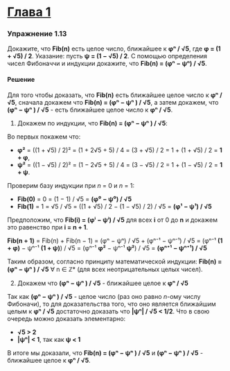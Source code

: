 # [Глава 1](../index.md#Глава-1-Построение-абстракций-с-помощью-процедур)

### Упражнение 1.13
Докажите, что **Fib(n)** есть целое число, ближайшее к **φⁿ / √5**, где **φ = (1 + √5) / 2**. Указание: пусть **ψ = (1 − √5) / 2**. С помощью определения чисел Фибоначчи и индукции докажите, что **Fib(n) = (φⁿ − ψⁿ) / √5**.

#### Решение
Для того чтобы доказать, что **Fib(n)** есть ближайшее целое число к **φⁿ / √5**, сначала докажем что **Fib(n) = (φⁿ − ψⁿ ) / √5**, а затем докажем, что **(φⁿ − ψⁿ ) / √5** - есть ближайшее целое число к **φⁿ / √5**.

1. Докажем по индукции, что **Fib(n) = (φⁿ − ψⁿ ) / √5**:

  Во первых покажем что:
  - **φ²** = ((1 + √5) / 2)² = (1 + 2√5 + 5) / 4 = (3 + √5) / 2 = 1 + (1 + √5) / 2 = **1 + φ**,
  - **ψ²** = ((1 − √5) / 2)² = (1 − 2√5 + 5) / 4 = (3 − √5) / 2 = 1 + (1 − √5) / 2 = **1 + ψ**.

  Проверим базу индукции при _n_ = 0 и _n_ = 1:
  - **Fib(0)** = 0 = (1 − 1) / √5 = **(φ⁰ − ψ⁰) / √5**
  - **Fib(1)** = 1 = √5 / √5 = ((1 + √5) / 2 − (1 − √5) / 2) / √5 = **(φ¹ − ψ¹) / √5**

  Предположим, что **Fib(i) = (φⁱ − ψⁱ) / √5** для всех **i** от 0 до **n** и докажем это равенство при **i = n + 1**.

  **Fib(n + 1)** = Fib(n) + Fib(n − 1) = (φⁿ − ψⁿ) / √5 + (φⁿ⁻¹ − ψⁿ⁻¹) / √5 = (φⁿ⁻¹ **(1 + φ)** − ψⁿ⁻¹ **(1 + ψ)**) / √5 = (φⁿ⁻¹ **φ²** − ψⁿ⁻¹ **ψ²**) / √5 = **(φⁿ⁺¹ − ψⁿ⁺¹) / √5**

  Таким образом, согласно принципу математической индукции: **Fib(n) = (φⁿ − ψⁿ ) / √5** ∀ n ∈ ℤ* (для всех неотрицательных целых чисел).

2. Докажем что **(φⁿ − ψⁿ ) / √5** - ближайшее целое к **φⁿ / √5**

  Так как **(φⁿ − ψⁿ ) / √5** - целое число (раз оно равно _n_-ому числу Фибоначи), то для доказательства того, что оно является ближайшим целым к **φⁿ / √5** достаточно доказать что **|ψⁿ| / √5 < 1/2**. Что в свою очередь можно доказать элементарно:
  - **√5 > 2**
  - **|ψⁿ| < 1**, так как **ψ < 1**

В итоге мы доказали, что **Fib(n) = (φⁿ − ψⁿ ) / √5** и **(φⁿ − ψⁿ ) / √5** - ближайшее целое к **φⁿ / √5**.
